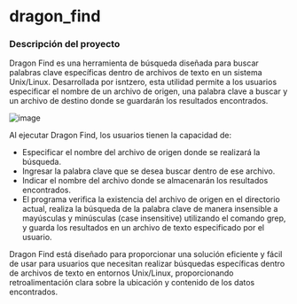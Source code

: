 # dragon_find

### Descripción del proyecto 

Dragon Find es una herramienta de búsqueda diseñada para buscar palabras clave específicas dentro de archivos de texto en un sistema Unix/Linux. Desarrollada por isntzero, esta utilidad permite a los usuarios especificar el nombre de un archivo de origen, una palabra clave a buscar y un archivo de destino donde se guardarán los resultados encontrados.


![image](https://github.com/isntzero/dragon_find/assets/47724579/1f70c300-6f16-4fb8-b440-de66ec4aa1c2)


Al ejecutar Dragon Find, los usuarios tienen la capacidad de:

- Especificar el nombre del archivo de origen donde se realizará la búsqueda.
- Ingresar la palabra clave que se desea buscar dentro de ese archivo.
- Indicar el nombre del archivo donde se almacenarán los resultados encontrados.
- El programa verifica la existencia del archivo de origen en el directorio actual, realiza la búsqueda de la palabra clave de manera insensible a mayúsculas y minúsculas (case insensitive) utilizando el comando grep, y guarda los resultados en un archivo de texto especificado por el usuario.

Dragon Find está diseñado para proporcionar una solución eficiente y fácil de usar para usuarios que necesitan realizar búsquedas específicas dentro de archivos de texto en entornos Unix/Linux, proporcionando retroalimentación clara sobre la ubicación y contenido de los datos encontrados.
